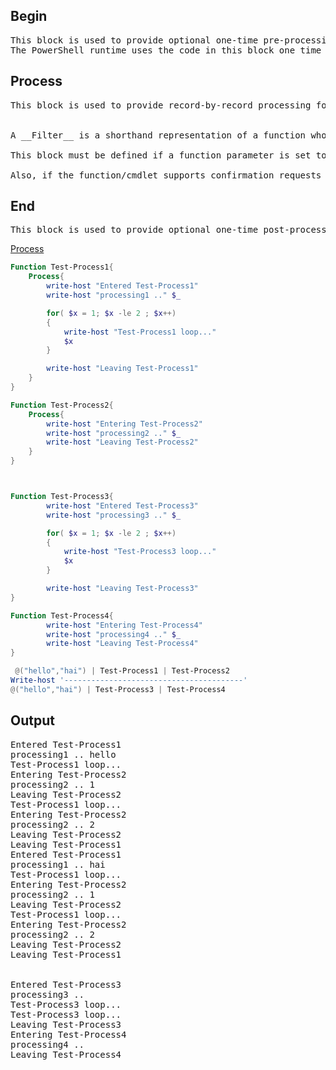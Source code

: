 

## Begin
<pre>
This block is used to provide optional one-time pre-processing for the function. 
The PowerShell runtime uses the code in this block one time for each instance of the function in the pipeline.
</pre>

## Process
<pre>
This block is used to provide record-by-record processing for the function. This block might be used any number of times, or not at all, depending on the input to the function. For example, if the function is the first command in the pipeline, the Process block will be used one time. If the function is not the first command in the pipeline, the Process block is used one time for every input that the function receives from the pipeline. If there is no pipeline input, the Process block is not used.


A __Filter__ is a shorthand representation of a function whose body is composed entirely of a process block.

This block must be defined if a function parameter is set to accept pipeline input. If this block is not defined and the parameter accepts input from the pipeline, the function will miss the values that are passed to the function through the pipeline.

Also, if the function/cmdlet supports confirmation requests (the -SupportsShouldProcess parameter is set to $True), the call to the ShouldProcess method must be made from within the Process block.
</pre>

## End
<pre>
This block is used to provide optional one-time post-processing for the function.
</pre>

[Process](https://ss64.com/ps/syntax-function-input.html)

```powershell
Function Test-Process1{
    Process{ 
        write-host "Entered Test-Process1"
        write-host "processing1 .." $_

        for( $x = 1; $x -le 2 ; $x++)
        {
            write-host "Test-Process1 loop..."
            $x
        }

        write-host "Leaving Test-Process1"
    }
}

Function Test-Process2{
    Process{ 
        write-host "Entering Test-Process2"
        write-host "processing2 .." $_
        write-host "Leaving Test-Process2"
    }
}



Function Test-Process3{
        write-host "Entered Test-Process3"
        write-host "processing3 .." $_

        for( $x = 1; $x -le 2 ; $x++)
        {
            write-host "Test-Process3 loop..."
            $x
        }

        write-host "Leaving Test-Process3"
}

Function Test-Process4{
        write-host "Entering Test-Process4"
        write-host "processing4 .." $_
        write-host "Leaving Test-Process4"
}

 @("hello","hai") | Test-Process1 | Test-Process2
Write-host '----------------------------------------'
@("hello","hai") | Test-Process3 | Test-Process4
```

## Output

<pre>
Entered Test-Process1
processing1 .. hello
Test-Process1 loop...
Entering Test-Process2
processing2 .. 1
Leaving Test-Process2
Test-Process1 loop...
Entering Test-Process2
processing2 .. 2
Leaving Test-Process2
Leaving Test-Process1
Entered Test-Process1
processing1 .. hai
Test-Process1 loop...
Entering Test-Process2
processing2 .. 1
Leaving Test-Process2
Test-Process1 loop...
Entering Test-Process2
processing2 .. 2
Leaving Test-Process2
Leaving Test-Process1


Entered Test-Process3
processing3 .. 
Test-Process3 loop...
Test-Process3 loop...
Leaving Test-Process3
Entering Test-Process4
processing4 .. 
Leaving Test-Process4
</pre>

